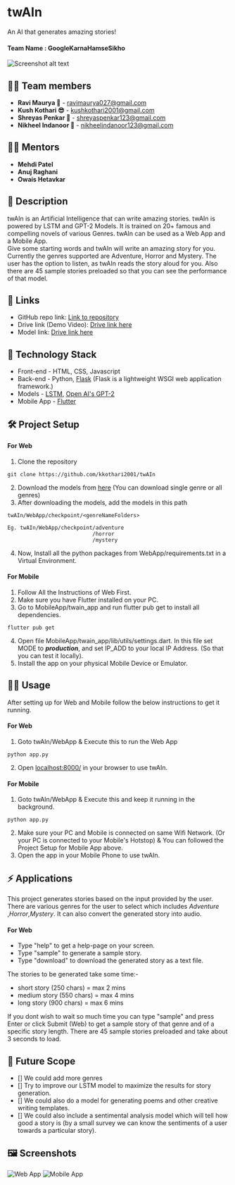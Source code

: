 # **twAIn**

An AI that generates amazing stories!

#### Team Name : **GoogleKarnaHamseSikho**

![Screenshot alt text](https://drive.google.com/uc?export=view&id=1sR5qjHWHNf2pAYr_ZPLEqDBCwXmJVuNh)

## 👩‍💻 Team members

- **Ravi Maurya 🦉** - ravimaurya027@gmail.com
- **Kush Kothari 😎** - kushkothari2001@gmail.com
- **Shreyas Penkar 🦊** - shreyaspenkar123@gmail.com
- **Nikheel Indanoor 🦅** - nikheelindanoor123@gmail.com

## 👨‍🏫 Mentors

- **Mehdi Patel**
- **Anuj Raghani**
- **Owais Hetavkar**

## 📝 Description

twAIn is an Artificial Intelligence that can write amazing stories. twAIn is powered by LSTM and GPT-2 Models. It is trained on 20+ famous and compelling novels of various Genres. twAIn can be used as a Web App and a Mobile App.<br/>Give some starting words and twAIn will write an amazing story for you. Currently the genres supported are Adventure, Horror and Mystery. The user has the option to listen, as twAIn reads the story aloud for you. Also there are 45 sample stories preloaded so that you can see the performance of that model.

## 🔗 Links

- GitHub repo link: [Link to repository](https://github.com/kkothari2001/twAIn)
- Drive link (Demo Video): [Drive link here](https://drive.google.com/drive/folders/157-9lOdn5lImO3KYgIIfoL04XEfkUpTj?usp=sharing)
- Model link: [Drive link here](https://drive.google.com/drive/folders/1aTae2Nz3ctIhPW-yzAo_pExutF03Ec-N?usp=sharing)

## 🤖 Technology Stack

- Front-end - HTML, CSS, Javascript
- Back-end - Python, [Flask](https://flask.palletsprojects.com/en/1.1.x/) (Flask is a lightweight WSGI web application framework.)
- Models - [LSTM](https://en.wikipedia.org/wiki/Long_short-term_memory), [Open AI's GPT-2](https://openai.com/blog/better-language-models/)
- Mobile App - [Flutter](https://flutter.dev/)

## 🛠️ Project Setup

#### For Web

1. Clone the repository

```
git clone https://github.com/kkothari2001/twAIn
```

2. Download the models from [here](https://drive.google.com/drive/folders/1aTae2Nz3ctIhPW-yzAo_pExutF03Ec-N?usp=sharing) (You can download single genre or all genres)
3. After downloading the models, add the models in this path

```
twAIn/WebApp/checkpoint/<genreNameFolders>

Eg. twAIn/WebApp/checkpoint/adventure
                           /horror
                           /mystery
```

4. Now, Install all the python packages from WebApp/requirements.txt in a Virtual Environment.

#### For Mobile

1. Follow All the Instructions of Web First.
2. Make sure you have Flutter installed on your PC.
3. Go to MobileApp/twain_app and run flutter pub get to install all dependencies.

```
flutter pub get
```

4. Open file MobileApp/twain_app/lib/utils/settings.dart.
   In this file set MODE to **_production_**, and set IP_ADD to your local IP Address. (So that you can test it locally).
5. Install the app on your physical Mobile Device or Emulator.

## 🏃‍♀️ Usage

After setting up for Web and Mobile follow the below instructions to get it running.

#### For Web

1. Goto twAIn/WebApp & Execute this to run the Web App

```
python app.py
```

2. Open [localhost:8000/](localhost:8000/) in your browser to use twAIn.

#### For Mobile

1. Goto twAIn/WebApp & Execute this and keep it running in the background.

```
python app.py
```

2. Make sure your PC and Mobile is connected on same Wifi Network. (Or your PC is connected to your Mobile's Hotstop) & You can followed the Project Setup for Mobile App above.
3. Open the app in your Mobile Phone to use twAIn.

## ⚡ Applications

This project generates stories based on the input provided by the user. There are various genres for the user to select which includes _Adventure_ ,_Horror_,_Mystery_.
It can also convert the generated story into audio.

#### For Web

- Type "help" to get a help-page on your screen.
- Type "sample" to generate a sample story.
- Type "download" to download the generated story as a text file.

The stories to be generated take some time:-

- short story (250 chars) = max 2 mins
- medium story (550 chars) = max 4 mins
- long story (900 chars) = max 6 mins

If you dont wish to wait so much time you can type "sample" and press Enter or click Submit (Web)
to get a sample story of that genre and of a specific story length.
There are 45 sample stories preloaded and take about 3 seconds to load.

## 🔮 Future Scope

- [] We could add more genres
- [] Try to improve our LSTM model to maximize the results for story generation.
- [] We could also do a model for generating poems and other creative writing templates.
- [] We could also include a sentimental analysis model which will tell how good a story is (by a small survey we can know the sentiments of a user towards a particular story).

## 🖼 Screenshots

![Web App](https://drive.google.com/uc?export=view&id=1JNdp6u6c2waackYbFuUYu9wlTa3jJmhD)
![Mobile App](https://drive.google.com/uc?export=view&id=1mv1-QscqL9SuohiMJahynXNqne28llg9)

